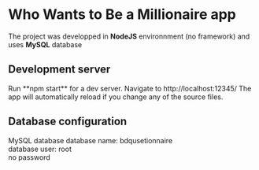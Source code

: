 <h1>Who Wants to Be a Millionaire app</h1>

The project was developped in **NodeJS** environnment (no framework) and uses  **MySQL** database


<h2>Development server</h2>
Run **npm start** for a dev server. 
Navigate to http://localhost:12345/ 
The app will automatically reload if you change any of the source files.


<h2>Database configuration</h2>

MySQL database 
database name: bdqusetionnaire <br>
database user: root<br>
no password
